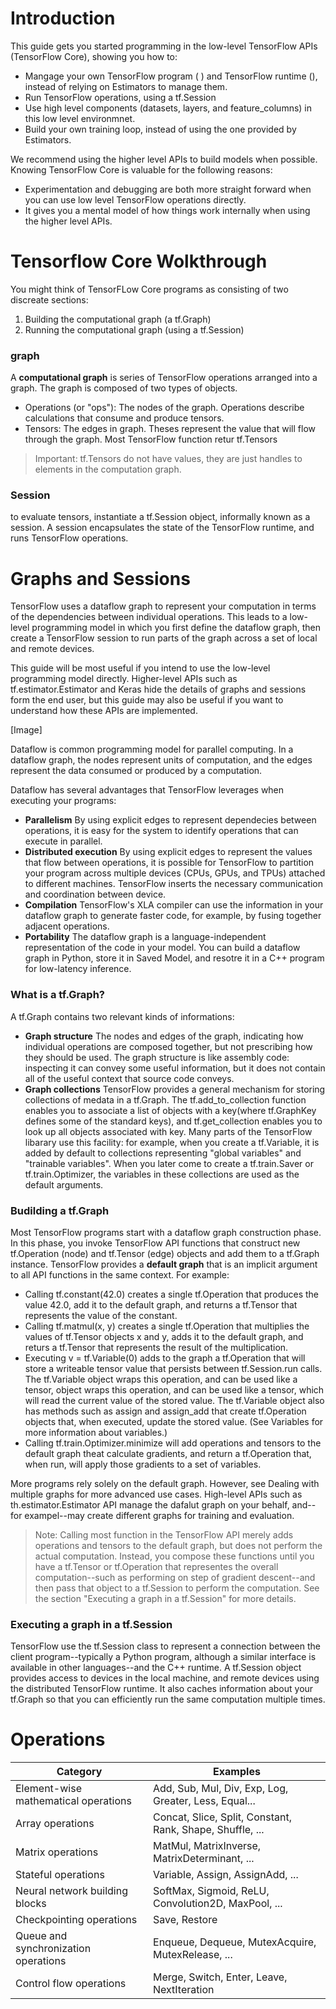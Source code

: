 # Introduction
This guide gets you started programming in the low-level TensorFlow APIs (TensorFlow Core), showing you how to:

+ Mangage your own TensorFlow program ( ) and TensorFlow runtime (), instead of relying on Estimators to manage them.
+ Run TensorFlow operations, using a tf.Session
+ Use high level components (datasets, layers, and feature_columns) in this low level environmnet.
+ Build your own training loop, instead of using the one provided by Estimators.

We recommend using the higher level APIs to build models when possible. Knowing TensorFlow Core is valuable for the following reasons:

+ Experimentation and debugging are both more straight forward when you can use low level TensorFlow operations directly.
+ It gives you a mental model of how things work internally when using the higher level APIs.

# Tensorflow Core Wolkthrough
You might think of TensorFLow Core programs as consisting of two discreate sections:

1. Building the computational graph (a tf.Graph)
2. Running the computational graph (using a tf.Session)

### graph

A __computational graph__ is series of TensorFlow operations arranged into a graph. The graph is composed of two types of objects.

+ Operations (or "ops"): The nodes of the graph. Operations describe calculations that consume and produce tensors.
+ Tensors: The edges in graph. Theses represent the value that will flow through the graph. Most TensorFlow function retur tf.Tensors

> Important: tf.Tensors do not have values, they are just handles to elements in the computation graph.

### Session

to evaluate tensors, instantiate a tf.Session object, informally known as a session. A session encapsulates the state of the TensorFlow runtime, and runs TensorFlow operations.


# Graphs and Sessions

TensorFlow uses a dataflow graph to represent your computation in terms of the dependencies between individual operations. This leads to a low-level programming model in which you first define the dataflow graph, then create a TensorFlow session to run parts of the graph across a set of local and remote devices.

This guide will be most useful if you intend to use the low-level programming model directly. Higher-level APIs such as tf.estimator.Estimator and Keras hide the details of graphs and sessions form the end user, but this guide may also be useful if you want to understand how these APIs are implemented.

[Image]

Dataflow is common programming model for parallel computing. In a dataflow graph, the nodes represent units of computation, and the edges represent the data consumed or produced by a computation.

Dataflow has several advantages that TensorFlow leverages when executing your programs:

+ __Parallelism__ By using explicit edges to represent dependecies between operations, it is easy for the system to identify operations that can execute in parallel.
+ __Distributed execution__ By using explicit edges to represent the values that flow between operations, it is possible for TensorFlow to partition your program across multiple devices (CPUs, GPUs, and TPUs) attached to different machines. TensorFlow inserts the necessary communication and coordination between device.
+ __Compilation__ TensorFlow's XLA compiler can use the information in your dataflow graph to generate faster code, for example, by fusing together adjacent operations.
+ __Portability__ The dataflow graph is a language-independent representation of the code in your model. You can build a dataflow graph in Python, store it in Saved Model, and resotre it in a C++ program for low-latency inference.

### What is a tf.Graph?

A tf.Graph contains two relevant kinds of informations:

+ __Graph structure__ The nodes and edges of the graph, indicating how individual operations are composed together,  but not prescribing how they should be used. The graph structure is like assembly code: inspecting it can convey some useful information, but it does not contain all of the useful context that source code conveys.
+ __Graph collections__ TensorFlow provides a general mechanism for storing collections of medata in a tf.Graph. The tf.add_to_collection function enables you to associate a list of objects with a key(where tf.GraphKey defines some of the standard keys), and tf.get_collection enables you to look up all objects associated with key. Many parts of the TensorFlow libarary use this facility: for example, when you create a tf.Variable, it is added by default to collections representing "global variables" and "trainable variables". When you later come to create a tf.train.Saver or tf.train.Optimizer, the variables in these collections are used as the default arguments.

### Budilding a tf.Graph

Most TensorFlow programs start with a dataflow graph construction phase. In this phase, you invoke TensorFlow API functions that construct new tf.Operation (node) and tf.Tensor (edge) objects and add them to a tf.Graph instance. TensorFlow provides a __default graph__ that is an implicit argument to all API functions in the same context. For example:

+ Calling tf.constant(42.0) creates a single tf.Operation that produces the value 42.0, add it to the default graph, and returns a tf.Tensor that represents the value of the constant.
+ Calling tf.matmul(x, y) creates a single tf.Operation that multiplies the values of tf.Tensor objects x and y, adds it to the default graph, and returs a tf.Tensor that represents the result of the multiplication.
+ Executing v = tf.Variable(0) adds to the graph a tf.Operation that will store a writeable tensor value that persists between tf.Session.run calls. The tf.Variable object wraps this operation, and can be used like a tensor, object wraps this operation, and can be used like a tensor, which will read the current value of the stored value. The tf.Variable object also has methods such as assign and assign_add that create tf.Operation objects that, when executed, update the stored value. (See Variables for more information about variables.)
+ Calling tf.train.Optimizer.minimize will add operations and tensors to the default graph theat calculate gradients, and return a tf.Operation that, when run, will apply those gradients to a set of variables.

More programs rely solely on the default graph. However, see Dealing with multiple graphs for more advanced use cases. High-level APIs such as th.estimator.Estimator API manage the dafalut graph on your behalf, and--for exampel--may create different graphs for training and evaluation.

> Note: Calling most function in the TensorFlow API merely adds operations and tensors to the default graph, but does not perform the actual computation. Instead, you compose these functions until you have a tf.Tensor or tf.Operation that representes the overall computation--such as performing on step of gradient descent--and then pass that object to a tf.Session to perform the computation. See the section "Executing a graph in a tf.Session" for more details.

### Executing a graph in a tf.Session

TensorFlow use the tf.Session class to represent a connection between the client program--typically a Python program, although a similar interface is available in other languages--and the C++ runtime. A tf.Session object provides access to devices in the local machine, and remote devices using the distributed TensorFlow runtime. It also caches information about your tf.Graph so that you can efficiently run the same computation multiple times.

# Operations

| Category                             | Examples                                                  |
|--------------------------------------|-----------------------------------------------------------|
| Element-wise mathematical operations | Add, Sub, Mul, Div, Exp, Log, Greater, Less, Equal...     |
| Array operations                     | Concat, Slice, Split, Constant, Rank, Shape, Shuffle, ... |
| Matrix operations                    | MatMul, MatrixInverse, MatrixDeterminant, ...             |
| Stateful operations                  | Variable, Assign, AssignAdd, ...                          |
| Neural network building blocks       | SoftMax, Sigmoid, ReLU, Convolution2D, MaxPool, ...       |
| Checkpointing operations             | Save, Restore                                             |
| Queue and synchronization operations | Enqueue, Dequeue, MutexAcquire, MutexRelease, ...         |
| Control flow operations              | Merge, Switch, Enter, Leave, NextIteration                |


